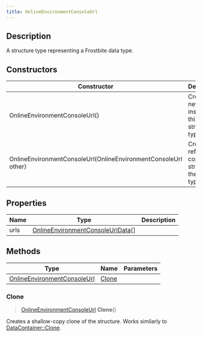 ```yaml
---
title: OnlineEnvironmentConsoleUrl
---
```

## Description

A structure type representing a Frostbite data type.

## Constructors

| Constructor                                                    | Description                                              |
| -------------------------------------------------------------- | -------------------------------------------------------- |
| OnlineEnvironmentConsoleUrl()                                  | Create a new instance of this structure type.            |
| OnlineEnvironmentConsoleUrl(OnlineEnvironmentConsoleUrl other) | Create a reference copy of a structure of the same type. |

## Properties

| Name | Type                                                                   | Description |
| ---- | ---------------------------------------------------------------------- | ----------- |
| urls | [OnlineEnvironmentConsoleUrlData](/vext/ref/fb/onlineenvironmentconsoleurldata/)\[\] |             |

## Methods

| Type                                                       | Name            | Parameters |
| ---------------------------------------------------------- | --------------- | ---------- |
| [OnlineEnvironmentConsoleUrl](/vext/ref/fb/onlineenvironmentconsoleurl/) | [Clone](#clone) |            |

### Clone

> [OnlineEnvironmentConsoleUrl](/vext/ref/fb/onlineenvironmentconsoleurl/) **Clone**()

Creates a shallow-copy clone of the structure. Works similarly to [DataContainer::Clone](/vext/ref/shared/class/datacontainer#clone).
